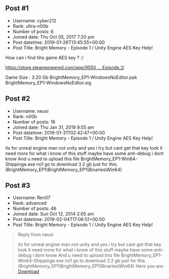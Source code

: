 ## Post #1
- Username: cyber212
- Rank: ultra-n00b
- Number of posts: 6
- Joined date: Thu Oct 05, 2017 7:20 pm
- Post datetime: 2019-01-26T13:45:55+00:00
- Post Title: Bright Memory - Episode 1 / Unity Engine AES Key Help!

How can i find tihs game AES key ? :/ 



[https://store.steampowered.com/app/9550 ... Episode_1/](https://store.steampowered.com/app/955050/Bright_Memory__Episode_1/)

Game Size : 3.20 Gb 
BrightMemory_EP1-WindowsNoEditor.pak
BrightMemory_EP1-WindowsNoEditor.sig
## Post #2
- Username: neusi
- Rank: n00b
- Number of posts: 16
- Joined date: Thu Jan 31, 2019 9:55 am
- Post datetime: 2019-01-31T02:42:47+00:00
- Post Title: Bright Memory - Episode 1 / Unity Engine AES Key Help!

its for unreal engine man not unity and yes i try but cant get that key look it need more for what i know of this stuff maybe have some anti-debug i dont know
And u need to upload this file BrightMemory_EP1-Win64-Shippinge.exe no1 go to download 3.2 gb just for this. (BrightMemory_EP1\BrightMemory_EP1\Binaries\Win64)
## Post #3
- Username: Ren07
- Rank: advanced
- Number of posts: 46
- Joined date: Sun Oct 12, 2014 2:05 am
- Post datetime: 2019-02-04T17:06:51+00:00
- Post Title: Bright Memory - Episode 1 / Unity Engine AES Key Help!

> Reply from neusi
>
> its for unreal engine man not unity and yes i try but cant get that key look it need more for what i know of this stuff maybe have some anti-debug i dont know
And u need to upload this file BrightMemory_EP1-Win64-Shippinge.exe no1 go to download 3.2 gb just for this. (BrightMemory_EP1\BrightMemory_EP1\Binaries\Win64)
Here you are: [Download](https://www.dropbox.com/s/uawzonkqzvemr2g/Bright%20Memory%20-%20Episode%201%20Sample.7z?dl=1)
